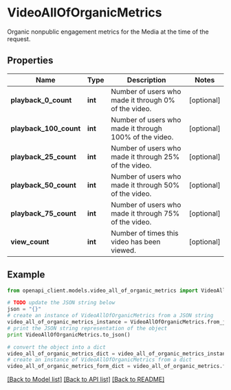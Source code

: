 # VideoAllOfOrganicMetrics

Organic nonpublic engagement metrics for the Media at the time of the request.

## Properties
Name | Type | Description | Notes
------------ | ------------- | ------------- | -------------
**playback_0_count** | **int** | Number of users who made it through 0% of the video. | [optional] 
**playback_100_count** | **int** | Number of users who made it through 100% of the video. | [optional] 
**playback_25_count** | **int** | Number of users who made it through 25% of the video. | [optional] 
**playback_50_count** | **int** | Number of users who made it through 50% of the video. | [optional] 
**playback_75_count** | **int** | Number of users who made it through 75% of the video. | [optional] 
**view_count** | **int** | Number of times this video has been viewed. | [optional] 

## Example

```python
from openapi_client.models.video_all_of_organic_metrics import VideoAllOfOrganicMetrics

# TODO update the JSON string below
json = "{}"
# create an instance of VideoAllOfOrganicMetrics from a JSON string
video_all_of_organic_metrics_instance = VideoAllOfOrganicMetrics.from_json(json)
# print the JSON string representation of the object
print VideoAllOfOrganicMetrics.to_json()

# convert the object into a dict
video_all_of_organic_metrics_dict = video_all_of_organic_metrics_instance.to_dict()
# create an instance of VideoAllOfOrganicMetrics from a dict
video_all_of_organic_metrics_form_dict = video_all_of_organic_metrics.from_dict(video_all_of_organic_metrics_dict)
```
[[Back to Model list]](../README.md#documentation-for-models) [[Back to API list]](../README.md#documentation-for-api-endpoints) [[Back to README]](../README.md)


